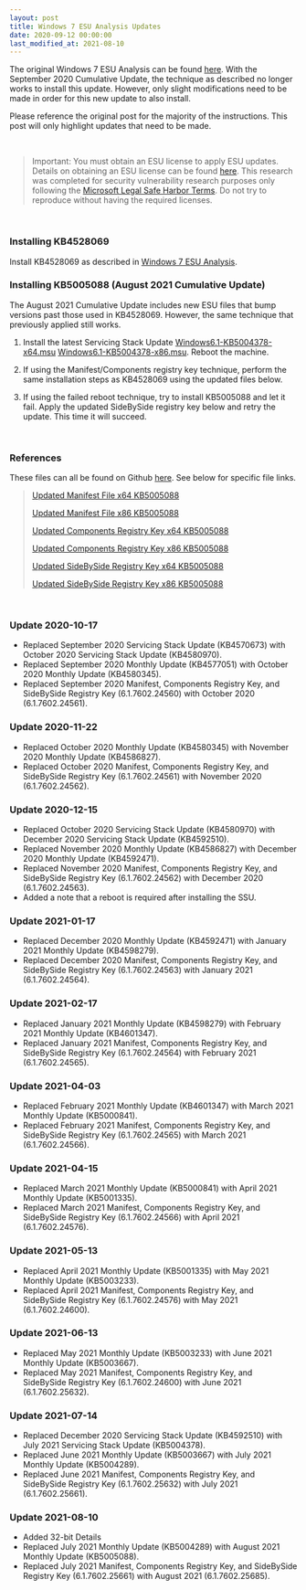 ```yaml
---
layout: post
title: Windows 7 ESU Analysis Updates
date: 2020-09-12 00:00:00
last_modified_at: 2021-08-10
---
```


The original Windows 7 ESU Analysis can be found [here](https://hackandpwn.com/windows-7-esu-analysis).  With the September 2020 Cumulative Update, the technique as described no longer works to install this update.  However, only slight modifications need to be made in order for this new update to also install.

Please reference the original post for the majority of the instructions.  This post will only highlight updates that need to be made.

<br>

> Important:  You must obtain an ESU license to apply ESU updates.  Details on obtaining an ESU license can be found [here](https://support.microsoft.com/en-us/help/4497181/lifecycle-faq-extended-security-updates).  This research was completed for security vulnerability research purposes only following the [Microsoft Legal Safe Harbor Terms](https://www.microsoft.com/en-us/msrc/bounty-safe-harbor).  Do not try to reproduce without having the required licenses.

<br>

### Installing KB4528069

Install KB4528069 as described in [Windows 7 ESU Analysis](https://hackandpwn.com/windows-7-esu-analysis). 

### Installing KB5005088 (August 2021 Cumulative Update)

The August 2021 Cumulative Update includes new ESU files that bump versions past those used in KB4528069.  However, the same technique that previously applied still works.

1. Install the latest Servicing Stack Update [Windows6.1-KB5004378-x64.msu](https://github.com/HackAndPwn/Windows-7-Patching/raw/master/06_ESU_Updates/01_Windows6.1-KB5004378-x64.msu) [Windows6.1-KB5004378-x86.msu](https://github.com/HackAndPwn/Windows-7-Patching/raw/master/06_ESU_Updates/01_Windows6.1-KB5004378-x86.msu).  Reboot the machine.

2. If using the Manifest/Components registry key technique, perform the same installation steps as KB4528069 using the updated files below.

3. If using the failed reboot technique, try to install KB5005088 and let it fail.  Apply the updated SideBySide registry key below and retry the update.  This time it will succeed.

<br>

### References

These files can all be found on Github [here](https://github.com/HackAndPwn/Windows-7-ESU-Analysis).  See below for specific file links.

> [Updated Manifest File x64 KB5005088](https://github.com/HackAndPwn/Windows-7-ESU-Analysis/raw/master/2021_08/amd64_microsoft-windows-s..edsecurityupdatesai_31bf3856ad364e35_6.1.7602.25685_none_c896caf2365bf2b4.manifest)
>
> [Updated Manifest File x86 KB5005088](https://github.com/HackAndPwn/Windows-7-ESU-Analysis/raw/master/2021_08/x86_microsoft-windows-s..edsecurityupdatesai_31bf3856ad364e35_6.1.7602.25685_none_6c782f6e7dfe817e.manifest)
>
> [Updated Components Registry Key x64 KB5005088](https://github.com/HackAndPwn/Windows-7-ESU-Analysis/raw/master/2021_08/ComponentsRegistryKey_x64.reg)
>
> [Updated Components Registry Key x86 KB5005088](https://github.com/HackAndPwn/Windows-7-ESU-Analysis/raw/master/2021_08/ComponentsRegistryKey_x86.reg)
>
> [Updated SideBySide Registry Key x64 KB5005088](https://github.com/HackAndPwn/Windows-7-ESU-Analysis/raw/master/2021_08/SideBySideRegistryKey_x64.reg)
>
> [Updated SideBySide Registry Key x86 KB5005088](https://github.com/HackAndPwn/Windows-7-ESU-Analysis/raw/master/2021_08/SideBySideRegistryKey_x86.reg)

<br>

### Update 2020-10-17
* Replaced September 2020 Servicing Stack Update (KB4570673) with October 2020 Servicing Stack Update (KB4580970).
* Replaced September 2020 Monthly Update (KB4577051) with October 2020 Monthly Update (KB4580345).
* Replaced September 2020 Manifest, Components Registry Key, and SideBySide Registry Key (6.1.7602.24560) with October 2020 (6.1.7602.24561).

### Update 2020-11-22
* Replaced October 2020 Monthly Update (KB4580345) with November 2020 Monthly Update (KB4586827).
* Replaced October 2020 Manifest, Components Registry Key, and SideBySide Registry Key (6.1.7602.24561) with November 2020 (6.1.7602.24562).

### Update 2020-12-15
* Replaced October 2020 Servicing Stack Update (KB4580970) with December 2020 Servicing Stack Update (KB4592510).
* Replaced November 2020 Monthly Update (KB4586827) with December 2020 Monthly Update (KB4592471).
* Replaced November 2020 Manifest, Components Registry Key, and SideBySide Registry Key (6.1.7602.24562) with December 2020 (6.1.7602.24563).
* Added a note that a reboot is required after installing the SSU.

### Update 2021-01-17
* Replaced December 2020 Monthly Update (KB4592471) with January 2021 Monthly Update (KB4598279).
* Replaced December 2020 Manifest, Components Registry Key, and SideBySide Registry Key (6.1.7602.24563) with January 2021 (6.1.7602.24564).

### Update 2021-02-17
* Replaced January 2021 Monthly Update (KB4598279) with February 2021 Monthly Update (KB4601347).
* Replaced January 2021 Manifest, Components Registry Key, and SideBySide Registry Key (6.1.7602.24564) with February 2021 (6.1.7602.24565).

### Update 2021-04-03
* Replaced February 2021 Monthly Update (KB4601347) with March 2021 Monthly Update (KB5000841).
* Replaced February 2021 Manifest, Components Registry Key, and SideBySide Registry Key (6.1.7602.24565) with March 2021 (6.1.7602.24566).

### Update 2021-04-15
* Replaced March 2021 Monthly Update (KB5000841) with April 2021 Monthly Update (KB5001335).
* Replaced March 2021 Manifest, Components Registry Key, and SideBySide Registry Key (6.1.7602.24566) with April 2021 (6.1.7602.24576).

### Update 2021-05-13
* Replaced April 2021 Monthly Update (KB5001335) with May 2021 Monthly Update (KB5003233).
* Replaced April 2021 Manifest, Components Registry Key, and SideBySide Registry Key (6.1.7602.24576) with May 2021 (6.1.7602.24600).

### Update 2021-06-13
* Replaced May 2021 Monthly Update (KB5003233) with June 2021 Monthly Update (KB5003667).
* Replaced May 2021 Manifest, Components Registry Key, and SideBySide Registry Key (6.1.7602.24600) with June 2021 (6.1.7602.25632).

### Update 2021-07-14
* Replaced December 2020 Servicing Stack Update (KB4592510) with July 2021 Servicing Stack Update (KB5004378).
* Replaced June 2021 Monthly Update (KB5003667) with July 2021 Monthly Update (KB5004289).
* Replaced June 2021 Manifest, Components Registry Key, and SideBySide Registry Key (6.1.7602.25632) with July 2021 (6.1.7602.25661).

### Update 2021-08-10
* Added 32-bit Details
* Replaced July 2021 Monthly Update (KB5004289) with August 2021 Monthly Update (KB5005088).
* Replaced July 2021 Manifest, Components Registry Key, and SideBySide Registry Key (6.1.7602.25661) with August 2021 (6.1.7602.25685).